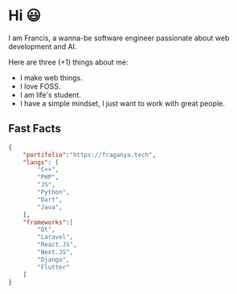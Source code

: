 # Hi :smiley:

I am Francis, a wanna-be software engineer passionate about web development and AI. 

Here are three (+1) things about me:

- I make web things.
- I love FOSS.
- I am life's student.
- I have a simple mindset, I just want to work with great people.


Fast Facts 
---------------

```json
{
    "portifolio":"https://fraganya.tech",
    "langs": [
        "C++",
        "PHP",
        "JS",
        "Python",
        "Dart",
        "Java",
    ],
    "frameworks":[
        "Qt",
        "Laravel",
        "React.JS",
        "Next.JS",
        "Django",
        "Flutter"
    ]
}
```
